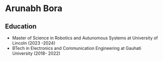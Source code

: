 # Arunabh Bora

## Education
- Master of Science in Robotics and Autunomous Systems at University of Lincoln (2023 -2024)
- BTech in Electronics and Communication Engineering at Gauhati University (2018- 2022)

